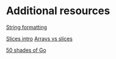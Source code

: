 # Additional resources

[String formatting](https://gobyexample.com/string-formatting)

[Slices intro](https://blog.golang.org/slices-intro)
[Arrays vs slices](https://www.sohamkamani.com/golang/arrays-vs-slices/)

[50 shades of Go](http://devs.cloudimmunity.com/gotchas-and-common-mistakes-in-go-golang/)
